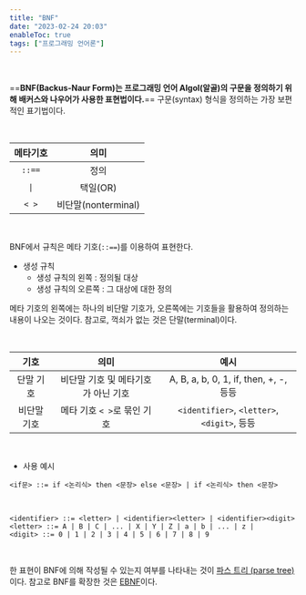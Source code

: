 ```yaml
---
title: "BNF"
date: "2023-02-24 20:03"
enableToc: true
tags: ["프로그래밍 언어론"]
---
```


<br>

==**BNF(Backus-Naur Form)는 프로그래밍 언어 Algol(알골)의 구문을 정의하기 위해 배커스와 나우어가 사용한 표현법이다.**== 구문(syntax) 형식을 정의하는 가장 보편적인 표기법이다.

<br>

| **메타기호** |      **의미**       |
|:------------:|:-------------------:|
|    `::==`    |        정의         |
|     `\|`      |      택일(OR)       |
|    `< >`     | 비단말(nonterminal) | 

<br>

BNF에서 규칙은 메타 기호(`::==`)를 이용하여 표현한다.

- 생성 규칙
	- 생성 규칙의 왼쪽 : 정의될 대상
	- 생성 규칙의 오른쪽 : 그 대상에 대한 정의

메타 기호의 왼쪽에는 하나의 비단말 기호가, 오른쪽에는 기호들을 활용하여 정의하는 내용이 나오는 것이다. 참고로, 꺽쇠가 없는 것은 단말(terminal)이다.

<br>

|  **기호**   |              **의미**               |                  **예시**                   |
|:-----------:|:-----------------------------------:|:-------------------------------------------:|
|  단말 기호  | 비단말 기호 및 메타기호가 아닌 기호 |   A, B, a, b, 0, 1, if, then, +, -, 등등    |
| 비단말 기호 |     메타 기호 `< >`로 묶인 기호     | `<identifier>`, `<letter>`, `<digit>`, 등등 | 

<br>

- 사용 예시
```
<if문> ::= if <논리식> then <문장> else <문장> | if <논리식> then <문장>
```
<br>

```
<identifier> ::= <letter> | <identifier><letter> | <identifier><digit>  
<letter> ::= A | B | C | ... | X | Y | Z | a | b | ... | z |  
<digit> ::= 0 | 1 | 2 | 3 | 4 | 5 | 6 | 7 | 8 | 9
```

<br>

한 표현이 BNF에 의해 작성될 수 있는지 여부를 나타내는 것이 [파스 트리 (parse tree)](notes/TIL/integrated/LanguageTheory/ParseTree)이다. 참고로 BNF를 확장한 것은 [EBNF](notes/TIL/integrated/LanguageTheory/EBNF)이다.